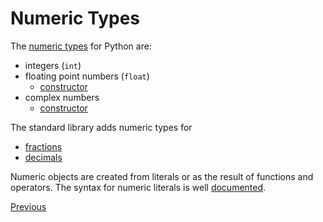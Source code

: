 # Numeric Types

The [numeric types](https://docs.python.org/3/library/stdtypes.html#numeric-types-int-float-complex) for Python are:

- integers (`int`)
- floating point numbers (`float`)
  - [constructor](https://docs.python.org/3/library/functions.html#float)
- complex numbers
  - [constructor](https://docs.python.org/3/library/functions.html#complex)

The standard library adds numeric types for

- [fractions](https://docs.python.org/3/library/fractions.html#module-fractions)
- [decimals](https://docs.python.org/3/library/decimal.html#module-decimal)

Numeric objects are created from literals or as the result of functions and operators. The syntax for numeric literals is well [documented](https://docs.python.org/3/reference/lexical_analysis.html#numeric-literals).

[Previous](Python-Basics)
